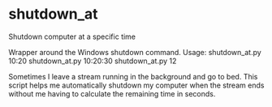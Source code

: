 # shutdown_at
Shutdown computer at a specific time

Wrapper around the Windows shutdown command.
Usage:
    shutdown_at.py 10:20
    shutdown_at.py 10:20:30
    shutdown_at.py 12

Sometimes I leave a stream running in the background and go to bed. This script helps me automatically shutdown my computer when the stream ends without me having to calculate the remaining time in seconds.

